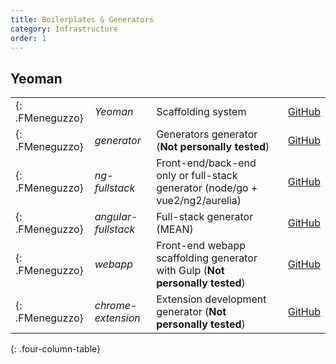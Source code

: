 ```yaml
---
title: Boilerplates & Generators
category: Infrastructure
order: 1
---
```



## Yeoman

| | | | |
| --- | --- | --- | ---: |
| [](){: .FMeneguzzo} | *Yeoman* | Scaffolding system | [GitHub](https://github.com/yeoman/yeoman) |
| [](){: .FMeneguzzo} | *generator* | Generators generator (**Not personally tested**) | [GitHub](https://github.com/yeoman/generator-generator) |
| [](){: .FMeneguzzo} | *ng-fullstack* | Front-end/back-end only or full-stack generator (node/go + vue2/ng2/aurelia) | [GitHub](https://github.com/ericmdantas/generator-ng-fullstack) |
| [](){: .FMeneguzzo} | *angular-fullstack* | Full-stack generator (MEAN)| [GitHub](https://github.com/angular-fullstack/generator-angular-fullstack) |
| [](){: .FMeneguzzo} | *webapp* | Front-end webapp scaffolding generator with Gulp (**Not personally tested**) | [GitHub](https://github.com/yeoman/generator-webapp) |
| [](){: .FMeneguzzo} | *chrome-extension* | Extension development generator (**Not personally tested**) | [GitHub](https://github.com/yeoman/generator-chrome-extension) |
{: .four-column-table}